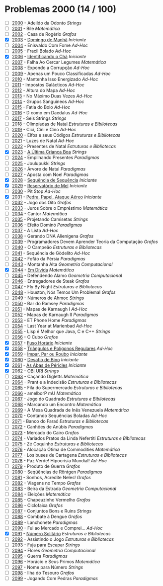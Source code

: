 # Problemas 2000 (14 / 100)

  - [ ]  [2000](https://www.urionlinejudge.com.br/judge/pt/problems/view/2000) - Adeildo da Odonto *Strings*
  - [ ]  [2001](https://www.urionlinejudge.com.br/judge/pt/problems/view/2001) - Bile *Matemática*
  - [ ]  [2002](https://www.urionlinejudge.com.br/judge/pt/problems/view/2002) - Casa de Rogério *Grafos*
  - [x]  [2003](https://www.urionlinejudge.com.br/judge/pt/problems/view/2003) - [Domingo de Manhã](https://github.com/potigol/uoj-potigol/blob/master/src/2000/2003.poti) *Iniciante*
  - [ ]  [2004](https://www.urionlinejudge.com.br/judge/pt/problems/view/2004) - Enisvaldo Com Fome *Ad-Hoc*
  - [ ]  [2005](https://www.urionlinejudge.com.br/judge/pt/problems/view/2005) - Fracil Bolado *Ad-Hoc*
  - [x]  [2006](https://www.urionlinejudge.com.br/judge/pt/problems/view/2006) - [Identificando o Chá](https://github.com/potigol/uoj-potigol/blob/master/src/2000/2006.poti) *Iniciante*
  - [ ]  [2007](https://www.urionlinejudge.com.br/judge/pt/problems/view/2007) - Falha Ao Cercar Legumes *Matemática*
  - [ ]  [2008](https://www.urionlinejudge.com.br/judge/pt/problems/view/2008) - Expondo a Corrupção *Ad-Hoc*
  - [ ]  [2009](https://www.urionlinejudge.com.br/judge/pt/problems/view/2009) - Apenas um Pouco Classificadas *Ad-Hoc*
  - [ ]  [2010](https://www.urionlinejudge.com.br/judge/pt/problems/view/2010) - Mantenha Isso Energizado *Ad-Hoc*
  - [ ]  [2011](https://www.urionlinejudge.com.br/judge/pt/problems/view/2011) - Impostos Galácticos *Ad-Hoc*
  - [ ]  [2012](https://www.urionlinejudge.com.br/judge/pt/problems/view/2012) - Altura do Mapa *Ad-Hoc*
  - [ ]  [2013](https://www.urionlinejudge.com.br/judge/pt/problems/view/2013) - No Máximo Duas Vezes *Ad-Hoc*
  - [ ]  [2014](https://www.urionlinejudge.com.br/judge/pt/problems/view/2014) - Grupos Sanguineos *Ad-Hoc*
  - [ ]  [2015](https://www.urionlinejudge.com.br/judge/pt/problems/view/2015) - Fatia do Bolo *Ad-Hoc*
  - [ ]  [2016](https://www.urionlinejudge.com.br/judge/pt/problems/view/2016) - D como em Daedalus *Ad-Hoc*
  - [ ]  [2017](https://www.urionlinejudge.com.br/judge/pt/problems/view/2017) - Seis Strings *Strings*
  - [ ]  [2018](https://www.urionlinejudge.com.br/judge/pt/problems/view/2018) - Olimpíadas de Natal *Estruturas e Bibliotecas*
  - [ ]  [2019](https://www.urionlinejudge.com.br/judge/pt/problems/view/2019) - Cici, Cini e Cino *Ad-Hoc*
  - [ ]  [2020](https://www.urionlinejudge.com.br/judge/pt/problems/view/2020) - Elfos e seus Códigos *Estruturas e Bibliotecas*
  - [ ]  [2021](https://www.urionlinejudge.com.br/judge/pt/problems/view/2021) - Luzes de Natal *Ad-Hoc*
  - [ ]  [2022](https://www.urionlinejudge.com.br/judge/pt/problems/view/2022) - Presentes de Natal *Estruturas e Bibliotecas*
  - [x]  [2023](https://www.urionlinejudge.com.br/judge/pt/problems/view/2023) - [A Última Criança Boa](https://github.com/potigol/uoj-potigol/blob/master/src/2000/2023.poti) *Strings*
  - [ ]  [2024](https://www.urionlinejudge.com.br/judge/pt/problems/view/2024) - Empilhando Presentes *Paradigmas*
  - [ ]  [2025](https://www.urionlinejudge.com.br/judge/pt/problems/view/2025) - Joulupukki *Strings*
  - [ ]  [2026](https://www.urionlinejudge.com.br/judge/pt/problems/view/2026) - Árvore de Natal *Paradigmas*
  - [ ]  [2027](https://www.urionlinejudge.com.br/judge/pt/problems/view/2027) - Aposta com Noel *Paradigmas*
  - [x]  [2028](https://www.urionlinejudge.com.br/judge/pt/problems/view/2028) - [Sequência de Sequência](https://github.com/potigol/uoj-potigol/blob/master/src/2000/2028.poti) *Iniciante*
  - [x]  [2029](https://www.urionlinejudge.com.br/judge/pt/problems/view/2029) - [Reservatório de Mel](https://github.com/potigol/uoj-potigol/blob/master/src/2000/2029.poti) *Iniciante*
  - [ ]  [2030](https://www.urionlinejudge.com.br/judge/pt/problems/view/2030) - Pit Stop *Ad-Hoc*
  - [x]  [2031](https://www.urionlinejudge.com.br/judge/pt/problems/view/2031) - [Pedra, Papel, Ataque Aéreo](https://github.com/potigol/uoj-potigol/blob/master/src/2000/2031.poti) *Iniciante*
  - [ ]  [2032](https://www.urionlinejudge.com.br/judge/pt/problems/view/2032) - Jogo dos Oito *Grafos*
  - [ ]  [2033](https://www.urionlinejudge.com.br/judge/pt/problems/view/2033) - Juros Sobre o Empréstimo *Matemática*
  - [ ]  [2034](https://www.urionlinejudge.com.br/judge/pt/problems/view/2034) - Cantor *Matemática*
  - [ ]  [2035](https://www.urionlinejudge.com.br/judge/pt/problems/view/2035) - Projetando Camisetas *Strings*
  - [ ]  [2036](https://www.urionlinejudge.com.br/judge/pt/problems/view/2036) - Efeito Dominó *Paradigmas*
  - [ ]  [2037](https://www.urionlinejudge.com.br/judge/pt/problems/view/2037) - A Lista *Ad-Hoc*
  - [ ]  [2038](https://www.urionlinejudge.com.br/judge/pt/problems/view/2038) - Gerando DNA Alienígena *Grafos*
  - [ ]  [2039](https://www.urionlinejudge.com.br/judge/pt/problems/view/2039) - Programadores Devem Aprender Teoria da Computação *Grafos*
  - [ ]  [2040](https://www.urionlinejudge.com.br/judge/pt/problems/view/2040) - O Campeão *Estruturas e Bibliotecas*
  - [ ]  [2041](https://www.urionlinejudge.com.br/judge/pt/problems/view/2041) - Sequência de Gödelito *Ad-Hoc*
  - [ ]  [2042](https://www.urionlinejudge.com.br/judge/pt/problems/view/2042) - Fofão da Pérsia *Paradigmas*
  - [ ]  [2043](https://www.urionlinejudge.com.br/judge/pt/problems/view/2043) - Montanha Alta *Geometria Computacional*
  - [x]  [2044](https://www.urionlinejudge.com.br/judge/pt/problems/view/2044) - [Em Dívida](https://github.com/potigol/uoj-potigol/blob/master/src/2000/2044.poti) *Matemática*
  - [ ]  [2045](https://www.urionlinejudge.com.br/judge/pt/problems/view/2045) - Defendendo Alamo *Geometria Computacional*
  - [ ]  [2046](https://www.urionlinejudge.com.br/judge/pt/problems/view/2046) - Entregadores de Steak *Grafos*
  - [ ]  [2047](https://www.urionlinejudge.com.br/judge/pt/problems/view/2047) - Fly By Night *Estruturas e Bibliotecas*
  - [ ]  [2048](https://www.urionlinejudge.com.br/judge/pt/problems/view/2048) - Houston, Nós Temos Um Problema! *Grafos*
  - [ ]  [2049](https://www.urionlinejudge.com.br/judge/pt/problems/view/2049) - Números de Ahmoc *Strings*
  - [ ]  [2050](https://www.urionlinejudge.com.br/judge/pt/problems/view/2050) - Bar do Ramsey *Paradigmas*
  - [ ]  [2051](https://www.urionlinejudge.com.br/judge/pt/problems/view/2051) - Mapas de Karnaugh I *Ad-Hoc*
  - [ ]  [2052](https://www.urionlinejudge.com.br/judge/pt/problems/view/2052) - Mapas de Karnaugh II *Paradigmas*
  - [ ]  [2053](https://www.urionlinejudge.com.br/judge/pt/problems/view/2053) - ET Phone Home *Paradigmas*
  - [ ]  [2054](https://www.urionlinejudge.com.br/judge/pt/problems/view/2054) - Last Year at Marienbad *Ad-Hoc*
  - [ ]  [2055](https://www.urionlinejudge.com.br/judge/pt/problems/view/2055) - Lisp é Melhor que Java, C e C++ *Strings*
  - [ ]  [2056](https://www.urionlinejudge.com.br/judge/pt/problems/view/2056) - O Cubo *Grafos*
  - [x]  [2057](https://www.urionlinejudge.com.br/judge/pt/problems/view/2057) - [Fuso Horário](https://github.com/potigol/uoj-potigol/blob/master/src/2000/2057.poti) *Iniciante*
  - [x]  [2058](https://www.urionlinejudge.com.br/judge/pt/problems/view/2058) - [Triângulos e Polígonos Regulares](https://github.com/potigol/uoj-potigol/blob/master/src/2000/2058.poti) *Ad-Hoc*
  - [x]  [2059](https://www.urionlinejudge.com.br/judge/pt/problems/view/2059) - [Ímpar, Par ou Roubo](https://github.com/potigol/uoj-potigol/blob/master/src/2000/2059.poti) *Iniciante*
  - [x]  [2060](https://www.urionlinejudge.com.br/judge/pt/problems/view/2060) - [Desafio de Bino](https://github.com/potigol/uoj-potigol/blob/master/src/2000/2060.poti) *Iniciante*
  - [x]  [2061](https://www.urionlinejudge.com.br/judge/pt/problems/view/2061) - [As Abas de Péricles](https://github.com/potigol/uoj-potigol/blob/master/src/2000/2061.poti) *Iniciante*
  - [x]  [2062](https://www.urionlinejudge.com.br/judge/pt/problems/view/2062) - [OBI URI](https://github.com/potigol/uoj-potigol/blob/master/src/2000/2062.poti) *Strings*
  - [ ]  [2063](https://www.urionlinejudge.com.br/judge/pt/problems/view/2063) - Caçando Digletts *Matemática*
  - [ ]  [2064](https://www.urionlinejudge.com.br/judge/pt/problems/view/2064) - Prant e a Indecisão *Estruturas e Bibliotecas*
  - [ ]  [2065](https://www.urionlinejudge.com.br/judge/pt/problems/view/2065) - Fila do Supermercado *Estruturas e Bibliotecas*
  - [ ]  [2066](https://www.urionlinejudge.com.br/judge/pt/problems/view/2066) - amelborP mU *Matemática*
  - [ ]  [2067](https://www.urionlinejudge.com.br/judge/pt/problems/view/2067) - Jogo do Quadrado *Estruturas e Bibliotecas*
  - [ ]  [2068](https://www.urionlinejudge.com.br/judge/pt/problems/view/2068) - Marcando um Encontro *Matemática*
  - [ ]  [2069](https://www.urionlinejudge.com.br/judge/pt/problems/view/2069) - A Mesa Quadrada de Inês Venezuela *Matemática*
  - [ ]  [2070](https://www.urionlinejudge.com.br/judge/pt/problems/view/2070) - Contando Sequências Boladas *Ad-Hoc*
  - [ ]  [2071](https://www.urionlinejudge.com.br/judge/pt/problems/view/2071) - Banco do Faraó *Estruturas e Bibliotecas*
  - [ ]  [2072](https://www.urionlinejudge.com.br/judge/pt/problems/view/2072) - Canhões de Anúbis *Paradigmas*
  - [ ]  [2073](https://www.urionlinejudge.com.br/judge/pt/problems/view/2073) - Mercado do Cairo *Grafos*
  - [ ]  [2074](https://www.urionlinejudge.com.br/judge/pt/problems/view/2074) - Variados Pratos da Linda Nefertiti *Estruturas e Bibliotecas*
  - [ ]  [2075](https://www.urionlinejudge.com.br/judge/pt/problems/view/2075) - Zé Coquinho *Estruturas e Bibliotecas*
  - [ ]  [2076](https://www.urionlinejudge.com.br/judge/pt/problems/view/2076) - Alocação Ótima de Commodities *Matemática*
  - [ ]  [2077](https://www.urionlinejudge.com.br/judge/pt/problems/view/2077) - Los buses de Cartagena *Estruturas e Bibliotecas*
  - [ ]  [2078](https://www.urionlinejudge.com.br/judge/pt/problems/view/2078) - Paz Verde! Hipocrisia Mundial! *Ad-Hoc*
  - [ ]  [2079](https://www.urionlinejudge.com.br/judge/pt/problems/view/2079) - Produto de Guerra *Grafos*
  - [ ]  [2080](https://www.urionlinejudge.com.br/judge/pt/problems/view/2080) - Seqüências de Röntgen *Paradigmas*
  - [ ]  [2081](https://www.urionlinejudge.com.br/judge/pt/problems/view/2081) - Sonhos, Acredite Neles! *Grafos*
  - [ ]  [2082](https://www.urionlinejudge.com.br/judge/pt/problems/view/2082) - Viagens no Tempo *Grafos*
  - [ ]  [2083](https://www.urionlinejudge.com.br/judge/pt/problems/view/2083) - Beira da Estrada *Geometria Computacional*
  - [ ]  [2084](https://www.urionlinejudge.com.br/judge/pt/problems/view/2084) - Eleições *Matemática*
  - [ ]  [2085](https://www.urionlinejudge.com.br/judge/pt/problems/view/2085) - Chapeuzinho Vermelho *Grafos*
  - [ ]  [2086](https://www.urionlinejudge.com.br/judge/pt/problems/view/2086) - Ciclofaixa *Grafos*
  - [ ]  [2087](https://www.urionlinejudge.com.br/judge/pt/problems/view/2087) - Conjuntos Bons e Ruins *Strings*
  - [ ]  [2088](https://www.urionlinejudge.com.br/judge/pt/problems/view/2088) - Combate à Dengue *Grafos*
  - [ ]  [2089](https://www.urionlinejudge.com.br/judge/pt/problems/view/2089) - Lanchonete *Paradigmas*
  - [ ]  [2090](https://www.urionlinejudge.com.br/judge/pt/problems/view/2090) - Fui ao Mercado e Comprei... *Ad-Hoc*
  - [x]  [2091](https://www.urionlinejudge.com.br/judge/pt/problems/view/2091) - [Número Solitário](https://github.com/potigol/uoj-potigol/blob/master/src/2000/2091.poti) *Estruturas e Bibliotecas*
  - [ ]  [2092](https://www.urionlinejudge.com.br/judge/pt/problems/view/2092) - Assistindo o Jogo *Estruturas e Bibliotecas*
  - [ ]  [2093](https://www.urionlinejudge.com.br/judge/pt/problems/view/2093) - Fuja para Escapar *Strings*
  - [ ]  [2094](https://www.urionlinejudge.com.br/judge/pt/problems/view/2094) - Flores *Geometria Computacional*
  - [ ]  [2095](https://www.urionlinejudge.com.br/judge/pt/problems/view/2095) - Guerra *Paradigmas*
  - [ ]  [2096](https://www.urionlinejudge.com.br/judge/pt/problems/view/2096) - Horácio e Seus Primos *Matemática*
  - [ ]  [2097](https://www.urionlinejudge.com.br/judge/pt/problems/view/2097) - Nome para Número *Strings*
  - [ ]  [2098](https://www.urionlinejudge.com.br/judge/pt/problems/view/2098) - Ilha do Tesouro *Grafos*
  - [ ]  [2099](https://www.urionlinejudge.com.br/judge/pt/problems/view/2099) - Jogando Com Pedras *Paradigmas*